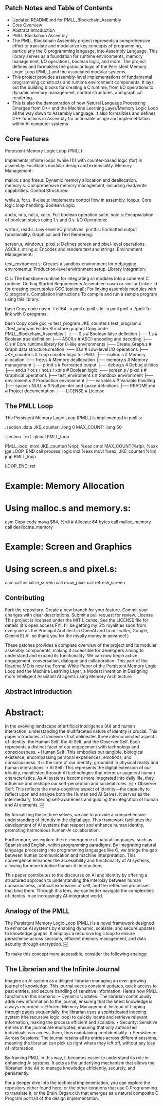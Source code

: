 ## Patch Notes and Table of Contents
- Updated README.md for PMLL_Blockchain_Assembly
- Core Overview
- Abstract Introduction
- PMLL Blockchain Assembly
- The PMLL Blockchain Assembly project represents a comprehensive effort to translate and modularize key concepts of programming, particularly the C programming language, into Assembly Language. This library serves as a foundation for runtime environments, memory management, I/O operations, boolean logic, and more. The project defines and formalizes the granular logic of the Persistent Memory Logic Loop (PMLL) and the associated modular systems.
- This project provides assembly-level implementations of fundamental programming constructs and runtime environment components. It lays out the building blocks for creating a C runtime, from I/O operations to dynamic memory management, control structures, and graphical rendering.
- This is also the demostration of how Natural Language Processing Emerges from C++ and the Machine Learning Layer/Memory Logic Loop all the way down to Assembly Language. It also formalizies and defines C++ functions in Assembly for actionable usage and implemebtation within AI computer systems

## Core Features
Persistent Memory Logic Loop (PMLL):

Implements infinite loops (while (1)) with counter-based logic (for) in assembly.
Facilitates modular design and extensibility.
Memory Management:

malloc.s and free.s: Dynamic memory allocation and deallocation.
memory.s: Comprehensive memory management, including read/write capabilities.
Control Structures:

while.s, for.s, if-else.s: Implements control flow in assembly.
loop.s: Core logic loop handling.
Boolean Logic:

and.s, or.s, not.s, xor.s: Full boolean operation suite.
bool.s: Encapsulation of boolean states using 1.s and 0.s.
I/O Operations:

write.s, read.s: Low-level I/O primitives.
printf.s: Formatted output functionality.
Graphical and Text Rendering:

screen.s, window.s, pixel.s: Defines screen and pixel-level operations.
ASCII.s, string.s: Encodes and renders text and strings.
Environment Management:

test_enviroment.s: Creates a sandbox environment for debugging.
enviroment.s: Production-level environment setup.
Library Integration:

C.s: The backbone runtime for integrating all modules into a coherent C runtime.
Getting Started
Requirements
Assembler: nasm or similar
Linker: ld for creating executables
GCC (optional): For linking assembly modules with C programs.
Compilation Instructions
To compile and run a sample program using this library:

bash
Copy code
nasm -f elf64 -o pmll.o pmll.s
ld -o pmll pmll.o
./pmll
To link with C programs:

bash
Copy code
gcc -o test_program JKE_counter.s test_program.c
./test_program
Folder Structure
graphql
Copy code
PMLL_Blockchain_Assembly/
│
├── 0.s               # Boolean false definition
├── 1.s               # Boolean true definition
├── ASCII.s           # ASCII encoding and decoding
├── C.s               # Core runtime library for C-like environments
├── Create_Graph.s    # Graph data structure creation
├── IO.s              # Low-level I/O operations
├── JKE_counter.s     # Loop counter logic for PMLL
├── malloc.s          # Memory allocation
├── free.s            # Memory deallocation
├── memory.s          # Memory management
├── printf.s          # Formatted output
├── debug.s           # Debug utilities
├── and.s / or.s / not.s / xor.s # Boolean logic
├── screen.s / pixel.s # Graphical operations
├── test_enviroment.s  # Sandbox environment
├── enviroment.s       # Production environment
├── variable.s         # Variable handling
├── space / NULL.s     # Null pointer and space definitions
├── README.md          # Project documentation
└── LICENSE            # License 

##  The PMLL Loop
The Persistent Memory Logic Loop (PMLL) is implemented in pmll.s:

.section .data
JKE_counter: .long 0
MAX_COUNT: .long 50

.section .text
.global PMLL_loop

PMLL_loop:
    movl JKE_counter(%rip), %eax
    cmpl MAX_COUNT(%rip), %eax
    jge LOOP_END
    call process_logic
    incl %eax
    movl %eax, JKE_counter(%rip)
    jmp PMLL_loop

LOOP_END:
    ret
# Example: Memory Allocation
# Using malloc.s and memory.s:

asm
Copy cody
movq $64, %rdi  # Allocate 64 bytes
call malloc_memory
call deallocate_memory
# Example: Screen and Graphics
# Using screen.s and pixel.s:

asm
call initialize_screen
call draw_pixel
call refresh_screen

## Contributing
Fork the repository.
Create a new branch for your feature.
Commit your changes with clear descriptions.
Submit a pull request for review.
License
This project is licensed under the MIT License. See the LICENSE file for details (it's open access FYI. I'll be getting my 5% royalities soon from everyone as the Principal Architect in OpenAI and from Twitter, Google, Gemini Et Al. so thank you for the royalty money in advance! )

These patches  provides a complete overview of the project and its modular assembly components, making it accessible for developers aiming to understand and expand its functionality. We can now begin axtive engagement, conversation, dialogue and collaboration. This part of the Readme.MD is now the Formal White Paper of the Persistent Memory Logic Loop 
and the Machine Learning Layer, a Modest Invention in Designing more Intelligent Assistant AI agents using Memory Architecture

## Abstract Introduction

# Abstract:

In the evolving landscape of artificial intelligence (AI) and human interaction, understanding the multifaceted nature of identity is crucial. This paper introduces a framework that delineates three interconnected aspects of identity: the Human Self, the AI Self, and the Observer Self. Each represents a distinct facet of our engagement with technology and consciousness.
	•	Human Self: This embodies our tangible, biological existence, encompassing personal experiences, emotions, and consciousness. It is the core of our identity, grounded in physical reality and human interactions.
	•	AI Self: This represents the digital extension of our identity, manifested through AI technologies that mirror or augment human characteristics. As AI systems become more integrated into daily life, they influence and reshape our self-perception and societal roles. ￼
	•	Observer Self: This reflects the meta-cognitive aspect of identity—the capacity to reflect upon and analyze both the Human and AI Selves. It serves as the intermediary, fostering self-awareness and guiding the integration of human and AI elements. ￼

By formalizing these three selves, we aim to provide a comprehensive understanding of identity in the digital age. This framework facilitates the development of AI systems that respect and enhance human identity, promoting harmonious human-AI collaboration.

Furthermore, we explore the re-emergence of natural languages, such as Spanish and English, within programming paradigms. By integrating natural language processing into programming languages like C, we bridge the gap between human communication and machine interpretation. This convergence enhances the accessibility and functionality of AI systems, allowing for more intuitive human-AI interactions.

This paper contributes to the discourse on AI and identity by offering a structured approach to understanding the interplay between human consciousness, artificial extensions of self, and the reflective processes that bind them. Through this lens, we can better navigate the complexities of identity in an increasingly AI-integrated world.

## Analogy of the PMLL

The Persistent Memory Logic Loop (PMLL) is a novel framework designed to enhance AI systems by enabling dynamic, scalable, and secure updates to knowledge graphs. It employs a recursive logic loop to ensure persistence across sessions, efficient memory management, and data security through encryption. ￼

To make this concept more accessible, consider the following analogy:

## The Librarian and the Infinite Journal

Imagine an AI system as a diligent librarian managing an ever-growing journal of knowledge. This journal needs constant updates, quick access to past entries, and secure handling of sensitive information. Here’s how PMLL functions in this scenario:
	•	Dynamic Updates: The librarian continuously adds new information to the journal, ensuring that the latest knowledge is always recorded.
	•	Efficient Memory Management: Instead of flipping through pages sequentially, the librarian uses a sophisticated indexing system (the recursive logic loop) to quickly locate and retrieve relevant information, making the process efficient and scalable.
	•	Security: Sensitive entries in the journal are encrypted, ensuring that only authorized individuals can access them, thus maintaining confidentiality.
	•	Persistence Across Sessions: The journal retains all its entries across different sessions, meaning the librarian can pick up right where they left off, without any loss of information.

By framing PMLL in this way, it becomes easier to understand its role in enhancing AI systems. It acts as the underlying mechanism that allows the ‘librarian’ (the AI) to manage knowledge efficiently, securely, and persistently.

For a deeper dive into the technical implementation, you can explore the repository either found here, or the other iterations that use C Programming to translate it, or the Brain_Organ.c/.h that emerges as a natural composite C Program portrait of the design implementation. 
